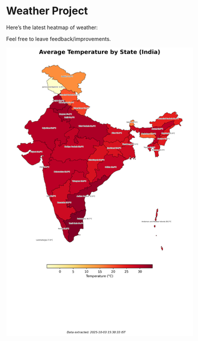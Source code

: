 # Weather Project

Here’s the latest heatmap of weather:

Feel free to leave feedback/improvements.

![India Heatmap](docs/assets/india_heatmap.png?v=DF9EC3)
